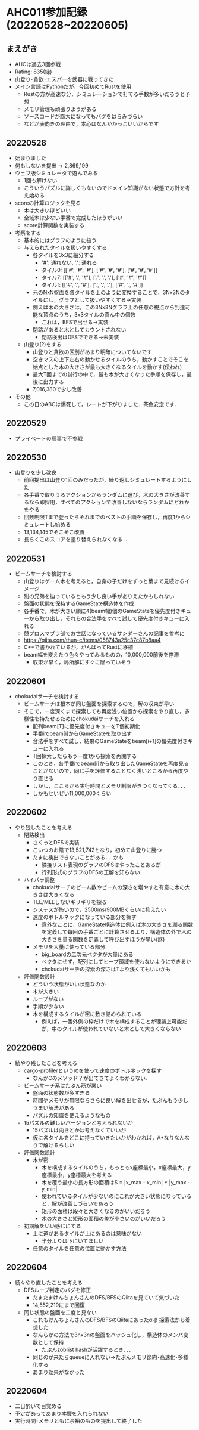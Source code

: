 # AHC011参加記録(20220528~20220605)
## まえがき
- AHCは過去3回参戦
- Rating: 835(緑)
- 山登り･貪欲･エスパーを武器に戦ってきた
- メイン言語はPythonだが，今回初めてRustを使用
    - Rustの方が高速な分，シミュレーションで打てる手数が多いだろうと予想
    - メモリ管理も頑張りようがある
    - ソースコードが膨大になってもバグをはらみづらい
    - などが表向きの理由で，本心はなんかかっこいいからです
## 20220528
- 始まりました
- 何もしないを提出 → 2,869,199
- ウェブ版シミュレータで遊んでみる
    - 1回も解けない
    - こういうパズルに詳しくもないのでドメイン知識がない状態で方針を考え始める
- scoreの計算ロジックを見る
    - 木は大きいほどいい
    - 全域木は少ない手番で完成したほうがいい
    - score計算関数を実装する
- 考察をする
    - 基本的にはグラフのように扱う
    - 与えられたタイルを扱いやすくする
        - 各タイルを3x3に細分する
            - '#': 通れない, '.': 通れる
            - タイル0: [['#', '#', '#'], ['#', '#', '#'], ['#', '#', '#']]
            - タイル7: [['#', '.', '#'], ['.', '.', '.'], ['#', '#', '#']]
            - タイルf: [['#', '.', '#'], ['.', '.', '.'], ['#', '.', '#']]
        - 元のNxN盤面を各タイルを上のように変換することで，3Nx3Nのタイルにし，グラフとして扱いやすくする→実装
        - 例えば木の大きさは，この3Nx3Nグラフ上の任意の視点から到達可能な頂点のうち，3x3タイルの真ん中の個数
            - これは，BFSで出せる→実装
        - 閉路があると木としてカウントされない
            - 閉路検出はDFSでできる→未実装
    - 山登り(?)をする
        - 山登りと貪欲の区別があまり明確についてないです
        - 空きマスの上下左右の動かせるタイルのうち，動かすことでそこを始点とした木の大きさが最も大きくなるタイルを動かす(伝われ)
        - 最大T回までの試行の中で，最も木が大きくなった手順を保存し，最後に出力する
        - 7,016,380で少し改善
- その他
    - この日のABCは爆死して，レートが下がりました．茶色安定です．

## 20220529
- プライベートの用事で不参戦

## 20220530
- 山登りを少し改良
    - 前回提出は山登り1回のみだったが，繰り返しシミュレートするようにした
    - 各手番で取りうるアクションからランダムに選び，木の大きさが改善するなら即採用，すべてのアクションで改善しないならランダムにどれかをやる
    - 回数制限Tまで登ったらそれまでのベストの手順を保存し，再度1からシミュレートし始める
    - 13,134,145でそこそこ改善
    - 長らくこのスコアを塗り替えられなくなる．．

## 20220531
- ビームサーチを検討する
    - 山登りはゲーム木を考えると，自身の子だけをずっと葉まで見続けるイメージ
    - 別の兄弟を辿っているともう少し良い手がありえたかもしれない
    - 盤面の状態を保持するGameState構造体を作成
    - 各手番で，木が大きい順に4(beam幅)個のGameStateを優先度付きキューから取り出し，それらの合法手をすべて試して優先度付きキューに入れる
    - 競プロスマブラ部でお世話になっているサンダーさんの記事を参考に
    - https://qiita.com/thun-c/items/058743a25c37c87b8aa4
    - C++で書かれているが，がんばってRustに移植
    - beam幅を変えたり色々やってみるものの，10,000,000前後を停滞
        - 収束が早く，局所解にすぐに陥っていそう

## 20220601
- chokudaiサーチを検討する
    - ビームサーチは根本が同じ盤面を探索するので，解の収束が早い
    - そこで，一度深くまで探索しても再度浅い位置から探索をやり直し，多様性を持たせるためにchokudaiサーチを入れる
        - 配列beam[T]に優先度付きキューをT個初期化
        - 手番iでbeam[i]からGameStateを取り出す
        - 合法手をすべて試し，結果のGameStateをbeam[i+1]の優先度付きキューに入れる
        - T回探索したらもう一度1から探索を再開する
        - このとき，各手番iでbeam[i]から取り出したGameStateを再度見ることがないので，同じ手を評価することなく浅いところから再度やり直せる
        - しかし，ここらから実行時間とメモリ制限がきつくなってくる．．．
        - しかもせいぜい11,000,000くらい

## 20220602
- やり残したことを考える
    - 閉路検出
        - さくっとDFSで実装
        - こいつのお陰で13,521,742となり，初めて山登りに勝つ
        - たまに検出できないことがある．．かも
            - 隣接リスト表現のグラフのDFSはやったことあるが
            - 行列形式のグラフのDFSの正解を知らない
    - ハイパラ調整
        - chokudaiサーチのビーム数やビームの深さを増やすと有意に木の大きさは大きくなる
        - TLE/MLEしないギリギリを探る
        - システスが怖いので，2500ms/900MBくらいに抑えたい
        - 速度のボトルネックになっている部分を探す
            - 意外なことに，GameState構造体に例えば木の大きさを測る関数を定義して毎回の手番ごとに計算させるより，構造体の外で木の大きさを量る関数を定義して呼び出すほうが早い(謎)
        - メモリを大量に使っている部分
            - big_boardの二次元ベクタが大量にある
            - ベクタにせず，配列にしてヒープ領域を使わないようにできるか
            - chokudaiサーチの探索の深さはTより浅くてもいいかも
    - 評価関数設計
        - どういう状態がいい状態なのか
        - 木が大きい
        - ループがない
        - 手順が少ない
        - 木を構成するタイルが密に敷き詰められている
            - 例えば，一番外側の枠だけで木を構成することが理論上可能だが，中のタイルが使われていないと木として大きくならない

## 20220603
- 続やり残したことを考える
    - cargo-profilerというのを使って速度のボトルネックを探す
        - なんかCのメソッド？が出てきてよくわからない．
    - ビームサーチ系はたぶん筋が悪い
        - 盤面の状態数が多すぎる
        - 時間やメモリが無限ならさらに良い解を出せるが，たぶんもう少しうまい解法がある
        - パズルの知識を使えるようなもの
    - 15パズルの難しいバージョンと考えられないか
        - 15パズルは向きとかは考えなくていいが
        - 仮に各タイルをどこに持っていきたいかがわかれば，A*なりなんなりで解けるらしい
    - 評価関数設計
        - 木が密
            - 木を構成するタイルのうち，もっともx座標最小，x座標最大，y座標最小，y座標最大を考える
            - 木を覆う最小の長方形の面積はS = |x_max - x_min| * |y_max - y_min|
            - 使われているタイルが少ないのにこれが大きい状態になっていると，解が改善しづらいであろう
            - 矩形の面積は段々と大きくなるのがいいだろう
            - 木の大きさと矩形の面積の差が小さいのがいいだろう
    - 初期解をいい感じにする
        - 上に道があるタイルが上にあるのは意味がない
            - 半分よりは下にいてほしい
        - 任意のタイルを任意の位置に動かす方法
## 20220604
- 続々やり直したことを考える
    - DFSループ判定のバグを修正
        - たまたまけんちょんさんのDFS/BFSのQiitaを見ていて気づいた
        - 14,552,219にまで回復
    - 同じ状態の盤面を二度と見ない
        - これもけんちょんさんのDFS/BFSのQiitaにあったα-β 探索法から着想した
        - なんらかの方法で3nx3nの盤面をハッシュ化し，構造体のメンバ変数として保持
            - たぶんzobrist hashが活躍するとき．．．
        - 同じのが来たらqueueに入れない→たぶんメモリ節約･高速化･多様化する
        - あまり効果がなかった
## 20220604
- 二日酔いで目覚める
- 予定があってあまり本腰を入れられない
- 実行時間･メモリともに余裕のものを提出して終了した